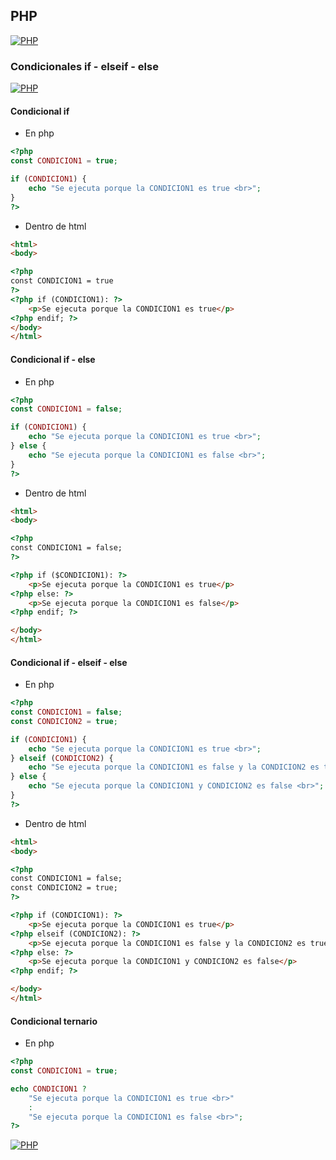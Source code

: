 ## PHP
[![PHP](https://img.shields.io/badge/PHP-787CB5?style=for-the-badge&logo=php&logoColor=white&labelColor=101010)](https://github.com/Alberto-mt/PHP/blob/main/PHP/Apuntes/index.md)

### Condicionales if - elseif - else
[![PHP](https://img.shields.io/badge/Condicional_if_else-447ac0?style=for-the-badge&logo=php&logoColor=white&labelColor=101010)](https://github.com/Alberto-mt/PHP/blob/main/PHP/Apuntes/categories/Condicional_if_else.md)

#### Condicional if
- En php
```php
<?php
const CONDICION1 = true;

if (CONDICION1) {
    echo "Se ejecuta porque la CONDICION1 es true <br>";
}
?>
```
- Dentro de html
```html
<html>
<body>

<?php
const CONDICION1 = true
?>
<?php if (CONDICION1): ?>
    <p>Se ejecuta porque la CONDICION1 es true</p>
<?php endif; ?>
</body>
</html>
```

#### Condicional if - else
- En php
```php
<?php
const CONDICION1 = false;

if (CONDICION1) {
    echo "Se ejecuta porque la CONDICION1 es true <br>";
} else {
    echo "Se ejecuta porque la CONDICION1 es false <br>";
}
?>
```
- Dentro de html
```html
<html>
<body>

<?php
const CONDICION1 = false;
?>

<?php if ($CONDICION1): ?>
    <p>Se ejecuta porque la CONDICION1 es true</p>
<?php else: ?>
    <p>Se ejecuta porque la CONDICION1 es false</p>
<?php endif; ?>

</body>
</html>
```

#### Condicional if - elseif - else
- En php
```php
<?php
const CONDICION1 = false;
const CONDICION2 = true;

if (CONDICION1) {
    echo "Se ejecuta porque la CONDICION1 es true <br>";
} elseif (CONDICION2) {
    echo "Se ejecuta porque la CONDICION1 es false y la CONDICION2 es true <br>";
} else {
    echo "Se ejecuta porque la CONDICION1 y CONDICION2 es false <br>";
}
?>
```
- Dentro de html
```html
<html>
<body>

<?php
const CONDICION1 = false;
const CONDICION2 = true;
?>

<?php if (CONDICION1): ?>
    <p>Se ejecuta porque la CONDICION1 es true</p>
<?php elseif (CONDICION2): ?>
    <p>Se ejecuta porque la CONDICION1 es false y la CONDICION2 es true</p>
<?php else: ?>
    <p>Se ejecuta porque la CONDICION1 y CONDICION2 es false</p>
<?php endif; ?>

</body>
</html>
```

#### Condicional ternario
- En php
```php
<?php
const CONDICION1 = true;

echo CONDICION1 ? 
	"Se ejecuta porque la CONDICION1 es true <br>" 
	: 
	"Se ejecuta porque la CONDICION1 es false <br>";
?>
```

[![PHP](https://img.shields.io/badge/Condicional_if_else-447ac0?style=for-the-badge&label=&#9650;&logoColor=white&labelColor=101010)](https://github.com/Alberto-mt/PHP/blob/main/PHP/Apuntes/categories/Condicional_if_else.md)
